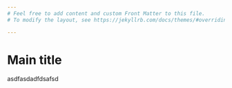 ```yaml
---
# Feel free to add content and custom Front Matter to this file.
# To modify the layout, see https://jekyllrb.com/docs/themes/#overriding-theme-defaults

---
```



# Main title

asdfasdadfdsafsd